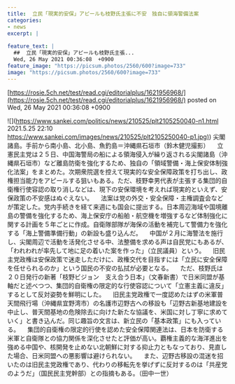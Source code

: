 ```yaml
---
title:  立民「現実的安保」アピールも枝野氏主張に不安　独自に領海警備法案  
categories:
- news
excerpt: |
  
feature_text: |
  ##  立民「現実的安保」アピールも枝野氏主張...
  Wed, 26 May 2021 00:36:08  +0900
feature_image: "https://picsum.photos/2560/600?image=733"
image: "https://picsum.photos/2560/600?image=733"
---
```


[https://rosie.5ch.net/test/read.cgi/editorialplus/1621956968/](https://rosie.5ch.net/test/read.cgi/editorialplus/1621956968/)
posted on Wed, 26 May 2021 00:36:08  +0900

<!--more-->

![](https://www.sankei.com/politics/news/210525/plt2105250040-n1.html 2021.5.25 22:10 [https://www.sankei.com/images/news/210525/plt2105250040-p1.jpg)](https://www.sankei.com/images/news/210525/plt2105250040-p1.jpg)) 尖閣諸島。手前から南小島、北小島、魚釣島＝沖縄県石垣市（鈴木健児撮影） 　立憲民主党は２５日、中国海警局の船による領海侵入が繰り返される尖閣諸島（沖縄県石垣市）など離島防衛を強化するため、独自の「領域警備・海上保安体制強化法案」をまとめた。次期衆院選を控えて現実的な安全保障政策を打ち出し、政権担当能力をアピールする狙いもある。ただ、枝野幸男代表が主張する集団的自衛権行使容認の取り消しなどは、現下の安保環境を考えれば現実的といえず、安保政策の不安感はぬぐえない。 　法案は党の外交・安全保障・主権調査会などが策定した。党内手続きを経て来週にも国会に提出する。日本周辺海域や国境離島の警備を強化するため、海上保安庁の船舶・航空機を増強するなど体制強化に関する計画を５年ごとに作成。自衛隊部隊が海保の活動を補完して警備力を強化する「海上警備準備行動」の新設も盛り込んだ。 　中国が２月に海警法を施行し、尖閣周辺で活動を活発化させる中、法整備を求める声は自民党にもあるが、「われわれが率先して地に足の着いた案を作った」（立民議員）という。 　旧民主党政権は安保政策で迷走しただけに、政権交代を目指すには「立民に安全保障を任せられるのか」という国民の不安の払拭が必要となる。 　ただ、枝野氏は２０日発行の新著「枝野ビジョン　支え合う日本」（文春新書）で日米同盟が基軸だと述べつつ、集団的自衛権の限定的な行使容認について「立憲主義に違反」するとして反対姿勢を鮮明にした。 　旧民主党政権で一度認めたはずの米軍普天間飛行場（沖縄県宜野湾市）の名護市辺野古への移設も「辺野古新基地建設を中止し、普天間基地の危険除去に向けた新たな協議を、米国に対し丁寧に求めていく」と書き込んだ。同じ趣旨の文言は、新立民の「基本政策」にも入っている。 　集団的自衛権の限定的行使を認めた安全保障関連法は、日本を防衛する米軍と自衛隊との協力関係を深化させたと評価が高い。覇権主義的な海洋進出を強める中国や、核開発を止めない北朝鮮に対する抑止力ともなっており、見直した場合、日米同盟への悪影響は避けられない。 　また、辺野古移設の混迷を招いたのは旧民主党政権であり、代わりの移転先を挙げずに反対するのは「共産党のようだ」（国民民主党幹部）との指摘もある。（田中一世）
